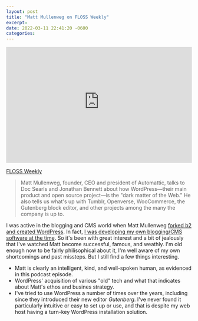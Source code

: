 ```yaml
---
layout: post
title: "Matt Mullenweg on FLOSS Weekly"
excerpt: 
date: 2022-03-11 22:41:20 -0600
categories: 
---
```


<iframe width="100%" height="315" src="https://www.youtube-nocookie.com/embed/fOd6_O6gW3Q?start=443" title="YouTube video player" frameborder="0" allow="accelerometer; autoplay; clipboard-write; encrypted-media; gyroscope; picture-in-picture" allowfullscreen></iframe>

[FLOSS Weekly](https://twit.tv/shows/floss-weekly/episodes/671?autostart=false)

> Matt Mullenweg, founder, CEO and president of Automattic, talks to Doc Searls and Jonathan Bennett about how WordPress—their main product and open source project—is the "dark matter of the Web." He also tells us what's up with Tumblr, Openverse, WooCommerce, the Gutenberg block editor, and other projects among the many the company is up to.

I was active in the blogging and CMS world when Matt Mullenweg [forked b2 and created WordPress](https://en.wikipedia.org/wiki/WordPress#History). In fact, [I was developing my own blogging/CMS software at the time](/2017/12/26/swim-stock-take-part-2/). So it's been with great interest and a bit of jealously that I've watched Matt become successful, famous, and weathly. I'm old enough now to be fairly philisophical about it, I'm well aware of my own shortcomings and past missteps. But I still find a few things interesting.

* Matt is clearly an intelligent, kind, and well-spoken human, as evidenced in this podcast episode.
* WordPress' acquisition of various "old" tech and what that indicates about Matt's ethos and busines strategy.
* I've tried to use WordPress a number of times over the years, including since they introduced their new editor _Gutenberg_. I've never found it particularly intuitive or easy to set up or use, and that is despite my web host having a turn-key WordPress installation solution.


